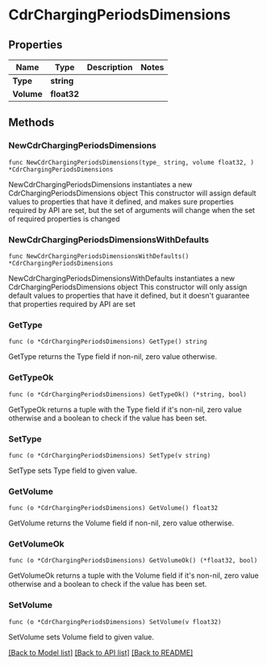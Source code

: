 # CdrChargingPeriodsDimensions

## Properties

Name | Type | Description | Notes
------------ | ------------- | ------------- | -------------
**Type** | **string** |  | 
**Volume** | **float32** |  | 

## Methods

### NewCdrChargingPeriodsDimensions

`func NewCdrChargingPeriodsDimensions(type_ string, volume float32, ) *CdrChargingPeriodsDimensions`

NewCdrChargingPeriodsDimensions instantiates a new CdrChargingPeriodsDimensions object
This constructor will assign default values to properties that have it defined,
and makes sure properties required by API are set, but the set of arguments
will change when the set of required properties is changed

### NewCdrChargingPeriodsDimensionsWithDefaults

`func NewCdrChargingPeriodsDimensionsWithDefaults() *CdrChargingPeriodsDimensions`

NewCdrChargingPeriodsDimensionsWithDefaults instantiates a new CdrChargingPeriodsDimensions object
This constructor will only assign default values to properties that have it defined,
but it doesn't guarantee that properties required by API are set

### GetType

`func (o *CdrChargingPeriodsDimensions) GetType() string`

GetType returns the Type field if non-nil, zero value otherwise.

### GetTypeOk

`func (o *CdrChargingPeriodsDimensions) GetTypeOk() (*string, bool)`

GetTypeOk returns a tuple with the Type field if it's non-nil, zero value otherwise
and a boolean to check if the value has been set.

### SetType

`func (o *CdrChargingPeriodsDimensions) SetType(v string)`

SetType sets Type field to given value.


### GetVolume

`func (o *CdrChargingPeriodsDimensions) GetVolume() float32`

GetVolume returns the Volume field if non-nil, zero value otherwise.

### GetVolumeOk

`func (o *CdrChargingPeriodsDimensions) GetVolumeOk() (*float32, bool)`

GetVolumeOk returns a tuple with the Volume field if it's non-nil, zero value otherwise
and a boolean to check if the value has been set.

### SetVolume

`func (o *CdrChargingPeriodsDimensions) SetVolume(v float32)`

SetVolume sets Volume field to given value.



[[Back to Model list]](../README.md#documentation-for-models) [[Back to API list]](../README.md#documentation-for-api-endpoints) [[Back to README]](../README.md)



